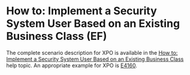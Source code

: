 # How to: Implement a Security System User Based on an Existing Business Class (EF)


<p>The complete scenario description for XPO is available in the <a href="http://help.devexpress.com/#Xaf/CustomDocument3452"><u>How to: Implement a Security System User Based on an Existing Business Class</u></a> help topic.
An appropriate example for XPO is <a href="https://www.devexpress.com/Support/Center/p/E4160">E4160</a>.

<br/>


